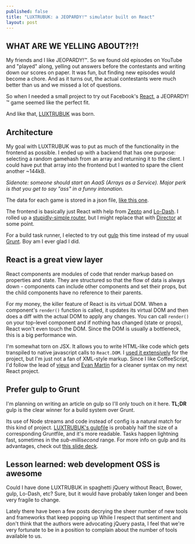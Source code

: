 ```yaml
---
published: false
title: "LUXTRUBUK: a JEOPARDY!™ simulator built on React"
layout: post
---
```


## WHAT ARE WE YELLING ABOUT?!?!
My friends and I like JEOPARDY!™. So we found old episodes on YouTube and "played" along, yelling out answers before the contestants and writing down our scores on paper. It was fun, but finding new episodes would become a chore. And as it turns out, the actual contestants were much better than us and we missed a lot of questions.

So when I needed a small project to try out Facebook's [React][0], a JEOPARDY!™ game seemed like the perfect fit.

And like that, [LUXTRUBUK][] was born.

## Architecture

My goal with LUXTRUBUK was to put as much of the functionality in the frontend as possible. I ended up with a backend that has one purpose: selecting a random gamehash from an array and returning it to the client. I could have put that array into the frontend but I wanted to spare the client another ~144kB.

*Sidenote: someone should start an AaaS (Arrays as a Service). Major perk is that you get to say "ass" in a funny intonation.*

The data for each game is stored in a json file, [like this one][4].

The frontend is basically just React with help from [Zepto][] and [Lo-Dash][]. I rolled up a [stupidly-simple router][60], but I might replace that with [Director][] at some point.

For a build task runner, I elected to try out [gulp][] this time instead of my usual [Grunt][]. Boy am I ever glad I did.

## React is a great view layer
React components are modules of code that render markup based on properties and state. They are structured so that the flow of data is always down - components can include other components and set their props, but the child components have no reference to their parents.

For my money, the killer feature of React is its virtual DOM. When a component's `render()` function is called, it updates its virtual DOM and then does a diff with the actual DOM to apply any changes. You can call `render()` on your top-level component and if nothing has changed (state or props), React won't even touch the DOM. Since the DOM is usually a bottleneck, this is a big performance win.

I'm somewhat torn on JSX. It allows you to write HTML-like code which gets transpiled to native javascript calls to `React.DOM`. I [used it extensively][8] for the project, but I'm just not a fan of XML-style markup. Since I like CoffeeScript, I'd follow the lead of [vjeux][30] and [Evan Martin][20] for a cleaner syntax on my next React project.

## Prefer gulp to Grunt
I'm planning on writing an article on gulp so I'll only touch on it here. **TL;DR** gulp is the clear winner for a build system over Grunt.

Its use of Node streams and code instead of config is a natural match for this kind of project. [LUXTRUBUK's gulpfile][40] is probably half the size of a corresponding Gruntfile, and it's more readable. Tasks happen lightning fast, sometimes in the *sub-millisecond* range. For more info on gulp and its advantages, check out [this slide deck][50].

## Lesson learned: web development OSS is awesome
Could I have done LUXTRUBUK in spaghetti jQuery without React, Bower, gulp, Lo-Dash, etc? Sure, but it would have probably taken longer and been very fragile to change.

Lately there have been a few posts decrying the sheer number of new tools and frameworks that keep popping up While I respect that sentiment and don't think that the authors were advocating jQuery pasta, I feel that we're very fortunate to be in a position to complain about the number of tools available to us.


[LUXTRUBUK]: http://luxtrubuk.jjt.io
[Zepto]: http://zeptojs.com
[Lo-Dash]: http://lodash.com
[Director]: https://github.com/flatiron/director
[gulp]: http://gulpjs.com
[Grunt]: http://gruntjs.com
[0]: http://facebook.github.io/react/index.html
[4]: http://luxtrubuk.jjt.io/data/games/efb4210a3e3edad92c46422bbe355daf.json
[10]: http://facebook.github.io/react/docs/jsx-in-depth.html
[8]: https://github.com/jjt/LUXTRUBUK/tree/master/client/src/jsx
[20]: http://neugierig.org/software/blog/2014/02/react-jsx-coffeescript.html
[30]: http://blog.vjeux.com/2013/javascript/react-coffeescript.html
[40]: https://github.com/jjt/LUXTRUBUK/blob/master/gulpfile.js
[50]: http://slid.es/contra/gulp
[60]: https://github.com/jjt/LUXTRUBUK/blob/master/client/src/jsx/index.jsx#L10-L69
